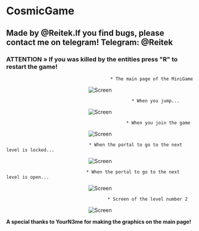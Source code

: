 # CosmicGame
## Made by @Reitek.If you find bugs, please contact me on telegram! Telegram: @Reitek

### ATTENTION » If you was killed by the entities press "R" to restart the game!


                                           * The main page of the MiniGame
<p align="center">
<img src="https://i.imgur.com/qbvC4fb.png" alt="Screen" />
</p>

                                                   * When you jump...
                                                      
<p align="center">
<img src="https://i.imgur.com/Xy7LshL.png" alt="Screen" />
</p>

                                                 * When you join the game
                                                       
<p align="center">
<img src="https://i.imgur.com/cKomAtJ.png" alt="Screen" />
</p>

                                   * When the portal to go to the next level is locked...
                                                   
<p align="center">
<img src="https://i.imgur.com/JKTof7B.png" alt="Screen" />
</p>

                                  * When the portal to go to the next level is open...
                                                   
<p align="center">
<img src="https://i.imgur.com/x7pJw1F.png" alt="Screen" />
</p>

                                          * Screen of the level number 2
                                                   
<p align="center">
<img src="https://i.imgur.com/X8QooM2.png" alt="Screen" />
</p>





**A special thanks to YourN3me for making the graphics on the main page!**
